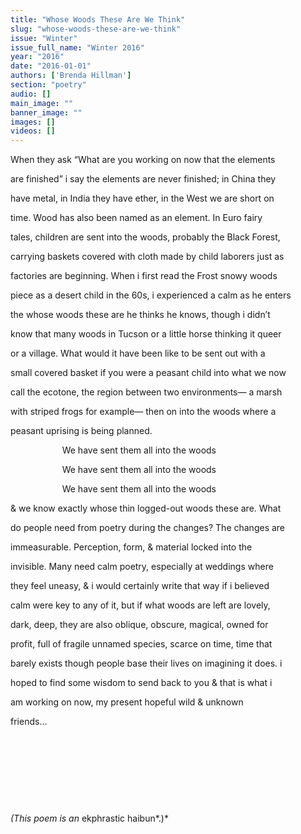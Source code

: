```yaml
---
title: "Whose Woods These Are We Think"
slug: "whose-woods-these-are-we-think"
issue: "Winter"
issue_full_name: "Winter 2016"
year: "2016"
date: "2016-01-01"
authors: ['Brenda Hillman']
section: "poetry"
audio: []
main_image: ""
banner_image: ""
images: []
videos: []
---
```

When they ask “What are you working on now that the elements

 are finished” i say the elements are never finished; in China they

 have metal, in India they have ether, in the West we are short on

 time. Wood has also been named as an element. In Euro fairy

 tales, children are sent into the woods, probably the Black Forest,

 carrying baskets covered with cloth made by child laborers just as

 factories are beginning. When i first read the Frost snowy woods 

 piece as a desert child in the 60s, i experienced a calm as he enters 

 the whose woods these are he thinks he knows, though i didn’t 

 know that many woods in Tucson or a little horse thinking it queer 

 or a village. What would it have been like to be sent out with a 

 small covered basket if you were a peasant child into what we now 

 call the ecotone, the region between two environments— a marsh 

 with striped frogs for example— then on into the woods where a 

 peasant uprising is being planned. 

                      We have sent them all into the woods 

                      We have sent them all into the woods 

                      We have sent them all into the woods 

 & we know exactly whose thin logged-out woods these are. What

 do people need from poetry during the changes? The changes are 

 immeasurable. Perception, form, & material locked into the 

 invisible. Many need calm poetry, especially at weddings where 

 they feel uneasy, & i would certainly write that way if i believed 

 calm were key to any of it, but if what woods are left are lovely, 

 dark, deep, they are also oblique, obscure, magical, owned for 

 profit, full of fragile unnamed species, scarce on time, time that 

 barely exists though people base their lives on imagining it does. i 

 hoped to find some wisdom to send back to you & that is what i 

 am working on now, my present hopeful wild & unknown 

 friends…

  

  

  

  

 *(This poem is an* ekphrastic haibun*.)*

